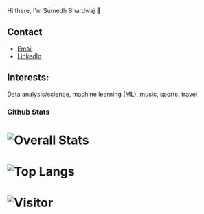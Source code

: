 Hi there, I'm Sumedh Bhardwaj 👋

<!--
**sumed-h/sumed-h** is a ✨ _special_ ✨ repository because its `README.md` (this file) appears on your GitHub profile.

Here are some ideas to get you started:

- 🔭 I’m currently working on ...
- 🌱 I’m currently learning ...
- 👯 I’m looking to collaborate on ...
- 🤔 I’m looking for help with ...
- 💬 Ask me about ...
- 📫 How to reach me: ...
- 😄 Pronouns: ...
- ⚡ Fun fact: ...
-->
## Contact
- [Email](mailto:sumedhubhardwaj@yahoo.com)
- [LinkedIn](https://www.linkedin.com/in/sumedh-bhardwaj-932767202/)
## Interests:
Data analysis/science, machine learning (ML), music, sports, travel
### Github Stats
 # ![Overall Stats](https://github-readme-stats.vercel.app/api?username=sumed-h&count_private=true&show_icons=true&hide=contribs&theme=vision-friendly-dark)
 # ![Top Langs](https://github-readme-stats.vercel.app/api/top-langs/?username=sumed-h&layout=compact)
 # ![Visitor](https://visitor-badge.laobi.icu/badge?page_id=sumed-h.sumed-h)
 
